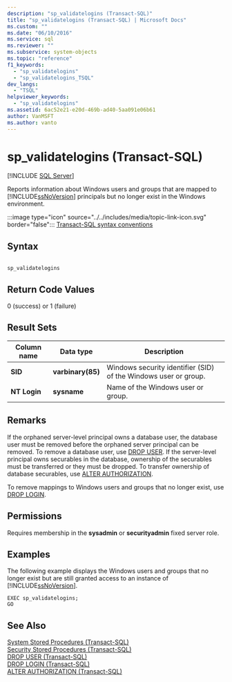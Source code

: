 ```yaml
---
description: "sp_validatelogins (Transact-SQL)"
title: "sp_validatelogins (Transact-SQL) | Microsoft Docs"
ms.custom: ""
ms.date: "06/10/2016"
ms.service: sql
ms.reviewer: ""
ms.subservice: system-objects
ms.topic: "reference"
f1_keywords: 
  - "sp_validatelogins"
  - "sp_validatelogins_TSQL"
dev_langs: 
  - "TSQL"
helpviewer_keywords: 
  - "sp_validatelogins"
ms.assetid: 6ac52e21-e20d-469b-ad40-5aa091e06b61
author: VanMSFT
ms.author: vanto
---
```

# sp_validatelogins (Transact-SQL)
[!INCLUDE [SQL Server](../../includes/applies-to-version/sqlserver.md)]

  Reports information about Windows users and groups that are mapped to [!INCLUDE[ssNoVersion](../../includes/ssnoversion-md.md)] principals but no longer exist in the Windows environment.  
  
 :::image type="icon" source="../../includes/media/topic-link-icon.svg" border="false"::: [Transact-SQL syntax conventions](../../t-sql/language-elements/transact-sql-syntax-conventions-transact-sql.md)  
  
## Syntax  
  
```  
  
sp_validatelogins  
```  
  
## Return Code Values  
 0 (success) or 1 (failure)  
  
## Result Sets  
  
|Column name|Data type|Description|  
|-----------------|---------------|-----------------|  
|**SID**|**varbinary(85)**|Windows security identifier (SID) of the Windows user or group.|  
|**NT Login**|**sysname**|Name of the Windows user or group.|  
  
## Remarks  
 If the orphaned server-level principal owns a database user, the database user must be removed before the orphaned server principal can be removed. To remove a database user, use [DROP USER](../../t-sql/statements/drop-user-transact-sql.md). If the server-level principal owns securables in the database, ownership of the securables must be transferred or they must be dropped. To transfer ownership of database securables, use [ALTER AUTHORIZATION](../../t-sql/statements/alter-authorization-transact-sql.md).  
  
 To remove mappings to Windows users and groups that no longer exist, use [DROP LOGIN](../../t-sql/statements/drop-login-transact-sql.md).  
  
## Permissions  
 Requires membership in the **sysadmin** or **securityadmin** fixed server role.  
  
## Examples  
 The following example displays the Windows users and groups that no longer exist but are still granted access to an instance of [!INCLUDE[ssNoVersion](../../includes/ssnoversion-md.md)].  
  
```  
EXEC sp_validatelogins;  
GO  
```  
  
## See Also  
 [System Stored Procedures &#40;Transact-SQL&#41;](../../relational-databases/system-stored-procedures/system-stored-procedures-transact-sql.md)   
 [Security Stored Procedures &#40;Transact-SQL&#41;](../../relational-databases/system-stored-procedures/security-stored-procedures-transact-sql.md)   
 [DROP USER &#40;Transact-SQL&#41;](../../t-sql/statements/drop-user-transact-sql.md)   
 [DROP LOGIN &#40;Transact-SQL&#41;](../../t-sql/statements/drop-login-transact-sql.md)   
 [ALTER AUTHORIZATION &#40;Transact-SQL&#41;](../../t-sql/statements/alter-authorization-transact-sql.md)  
  
  
